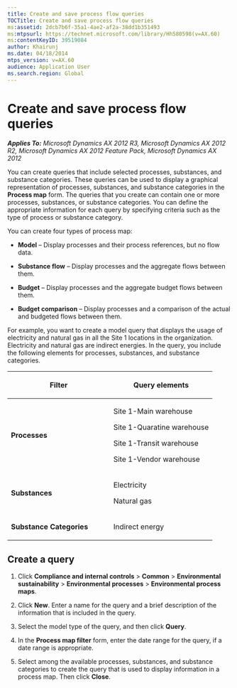 ```yaml
---
title: Create and save process flow queries
TOCTitle: Create and save process flow queries
ms:assetid: 2dcb7b6f-35a1-4ae2-af2a-38dd1b351493
ms:mtpsurl: https://technet.microsoft.com/library/Hh580598(v=AX.60)
ms:contentKeyID: 39519084
author: Khairunj
ms.date: 04/18/2014
mtps_version: v=AX.60
audience: Application User
ms.search.region: Global
---
```


# Create and save process flow queries 


_**Applies To:** Microsoft Dynamics AX 2012 R3, Microsoft Dynamics AX 2012 R2, Microsoft Dynamics AX 2012 Feature Pack, Microsoft Dynamics AX 2012_

You can create queries that include selected processes, substances, and substance categories. These queries can be used to display a graphical representation of processes, substances, and substance categories in the **Process map** form. The queries that you create can contain one or more processes, substances, or substance categories. You can define the appropriate information for each query by specifying criteria such as the type of process or substance category.

You can create four types of process map:

  - **Model** – Display processes and their process references, but no flow data.

  - **Substance flow** – Display processes and the aggregate flows between them.

  - **Budget** – Display processes and the aggregate budget flows between them.

  - **Budget comparison** – Display processes and a comparison of the actual and budgeted flows between them.

For example, you want to create a model query that displays the usage of electricity and natural gas in all the Site 1 locations in the organization. Electricity and natural gas are indirect energies. In the query, you include the following elements for processes, substances, and substance categories.

<table>
<colgroup>
<col style="width: 50%" />
<col style="width: 50%" />
</colgroup>
<thead>
<tr class="header">
<th><p>Filter</p></th>
<th><p>Query elements</p></th>
</tr>
</thead>
<tbody>
<tr class="odd">
<td><p><strong>Processes</strong></p></td>
<td><p>Site 1-Main warehouse</p>
<p>Site 1-Quaratine warehouse</p>
<p>Site 1-Transit warehouse</p>
<p>Site 1-Vendor warehouse</p></td>
</tr>
<tr class="even">
<td><p><strong>Substances</strong></p></td>
<td><p>Electricity</p>
<p>Natural gas</p></td>
</tr>
<tr class="odd">
<td><p><strong>Substance Categories</strong></p></td>
<td><p>Indirect energy</p></td>
</tr>
</tbody>
</table>


## Create a query

1.  Click **Compliance and internal controls** \> **Common** \> **Environmental sustainability** \> **Environmental processes** \> **Environmental process maps**.

2.  Click **New**. Enter a name for the query and a brief description of the information that is included in the query.

3.  Select the model type of the query, and then click **Query**.

4.  In the **Process map filter** form, enter the date range for the query, if a date range is appropriate.

5.  Select among the available processes, substances, and substance categories to create the query that is used to display information in a process map. Then click **Close**.

  


